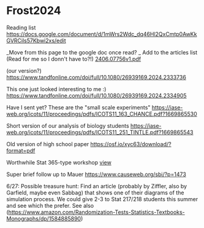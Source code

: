 # Frost2024
Reading list https://docs.google.com/document/d/1mWrs2Wdc_dq46Hl2QxCmtp0AwKkGVRCils57Kbwi2xs/edit

_Move from this page to the google doc once read?
_
Add to the articles list  (Read for me so I donn't have to?!)
[2406.07756v1.pdf](https://github.com/user-attachments/files/15935134/2406.07756v1.pdf)

(our version?) https://www.tandfonline.com/doi/full/10.1080/26939169.2024.2333736

This one just looked interesting to me :)
https://www.tandfonline.com/doi/full/10.1080/26939169.2024.2334905

Have I sent yet?  These are the "small scale experiments"
https://iase-web.org/icots/11/proceedings/pdfs/ICOTS11_163_CHANCE.pdf?1669865530

Short version of our analysis of biology students
https://iase-web.org/icots/11/proceedings/pdfs/ICOTS11_251_TINTLE.pdf?1669865543

Old version of high school paper
https://osf.io/xyc63/download/?format=pdf

Worthwhile Stat 365-type workshop [view](https://www.storytellingwithdata.com/exploreexplain)

Super brief follow up to Mauer https://www.causeweb.org/sbi/?p=1473 

6/27: Possible treasure hunt: Find an article (probably by Ziffler, also by Garfield, maybe even Sabbag) that shows one of their diagrams of the simulation process.  We could give 2-3 to Stat 217/218 students this summer and see which the prefer.  See also 
(https://www.amazon.com/Randomization-Tests-Statistics-Textbooks-Monographs/dp/1584885890)



